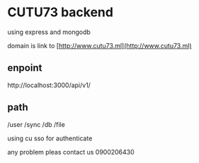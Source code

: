 # CUTU73 backend

using express and mongodb

domain is link to [http://www.cutu73.ml](http://www.cutu73.ml)

## enpoint

http://localhost:3000/api/v1/

## path

/user
/sync
/db
/file

using cu sso for authenticate

any problem pleas contact us 0900206430
